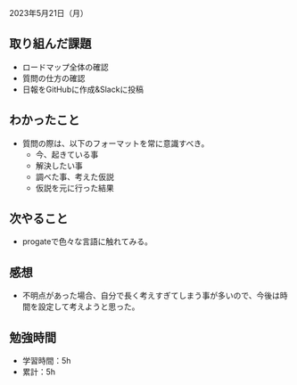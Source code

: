 2023年5月21日（月）
## 取り組んだ課題
- ロードマップ全体の確認
- 質問の仕方の確認
- 日報をGitHubに作成&Slackに投稿
## わかったこと
- 質問の際は、以下のフォーマットを常に意識すべき。
  - 今、起きている事
  - 解決したい事
  - 調べた事、考えた仮説
  - 仮説を元に行った結果
## 次やること
- progateで色々な言語に触れてみる。
## 感想
- 不明点があった場合、自分で長く考えすぎてしまう事が多いので、今後は時間を設定して考えようと思った。
## 勉強時間
- 学習時間：5h
- 累計：5h
